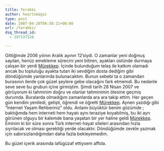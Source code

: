 ```yaml
---
title: Terakki
author: heartsmagic
type: post
date: 2007-04-28T06:58:11+00:00
url: /terakki/
dsq_thread_id:
  - 197137128

---
```

Gittiğimde 2006 yılının Aralık ayının 12&#8217;siydi. O zamanlar yeni doğmuş sayılan, henüz emekleme sürecini yeni bitiren, ayakları üstünde durmaya çalışan bir yerdi <a href="https://www.murekkep.org" target="_blank">Mürekkep</a>. İçinde bulunduğum telaş ile katkım olamadı ancak bu topluluğu ayakta tutan iki sevdiğim dosta dediğim gibi döndüğümde yanlarında bulunacaktım. Bunun sebebi ta o zamandan burasının ilerde çok güzel şeylere gebe olacağını fark etmemdi. Bu nedenle seve seve bu grubun içine girmiştim. Şimdi tarih 28 Nisan 2007 ve görüyorum ki tahminim doğru ve olanlar tahminimin ötesine geçmiş durumda. Buralarda olmadığım zamanlarda ara ara takip ettim. Her geçen gün kendini yeniledi, gelişti, öğrendi ve öğretti <a href="https://www.murekkep.org" target="_blank">Mürekkep</a>. Aynen yazdığı gibi &#8220;İnternet Yaşam Rehberiniz&#8221; oldu. Anlamı büyüktür benim gözümde ; baktığımda hem interneti hem hayatı aynı teraziye koyabilmiş, bu iki ayrı görünen olguyu bir kalemde bana yaşatan bir yer haline geldi <a href="https://www.murekkep.org" target="_blank">Mürekkep</a>. Eminim ki bir süre sonra Türk internet-hayat siteleri arasından hızla sıyrılacak ve olması gerektiği yerde olacaktır. Döndüğümde zevkle yazmak için sabırsızlandığımdan daha fazla bekleyemedim.

Bu güzel içerik arasında lafügüzaf ettiysem affola.